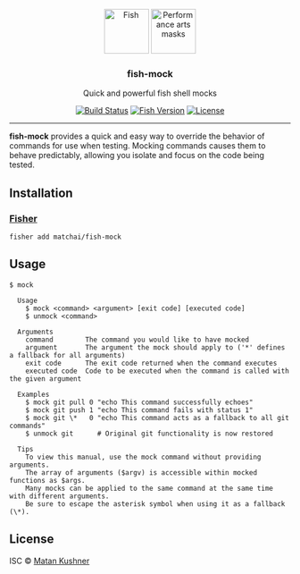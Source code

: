 <p align="center">
  <img alt="Fish" src="https://user-images.githubusercontent.com/4658208/51090739-9ec35480-174e-11e9-8a64-4b375107bb38.png" width=80px>
  <img alt="Performance arts masks" src="https://user-images.githubusercontent.com/4658208/51090736-90753880-174e-11e9-82ba-36a703822c8e.png" width=80px>
  <h3 align="center">fish-mock</h3>
  <p align="center">Quick and powerful fish shell mocks</p>
  <p align="center">
    <a href="https://travis-ci.org/matchai/fish-mock"><img src="https://badgen.net/travis/matchai/fish-mock" alt="Build Status"></a>
    <a href="https://fishshell.com/"><img src="https://badgen.net/badge/fish/v3.0.0" alt="Fish Version"></a>
    <a href="https://github.com/matchai/fish-mock/blob/master/LICENSE"><img src="https://badgen.net/github/license/matchai/fish-mock" alt="License"></a>
  </p>
</p>

---

**fish-mock** provides a quick and easy way to override the behavior of commands for use when testing. Mocking commands causes them to behave predictably, allowing you isolate and focus on the code being tested.

## Installation

### [Fisher](https://github.com/jorgebucaran/fisher)

```fish
fisher add matchai/fish-mock
```

## Usage

```
$ mock

  Usage
    $ mock <command> <argument> [exit code] [executed code]
    $ unmock <command>

  Arguments
    command        The command you would like to have mocked
    argument       The argument the mock should apply to ('*' defines a fallback for all arguments)
    exit code      The exit code returned when the command executes
    executed code  Code to be executed when the command is called with the given argument

  Examples
    $ mock git pull 0 "echo This command successfully echoes"
    $ mock git push 1 "echo This command fails with status 1"
    $ mock git \*   0 "echo This command acts as a fallback to all git commands"
    $ unmock git      # Original git functionality is now restored

  Tips
    To view this manual, use the mock command without providing arguments.
    The array of arguments ($argv) is accessible within mocked functions as $args.
    Many mocks can be applied to the same command at the same time with different arguments.
    Be sure to escape the asterisk symbol when using it as a fallback (\*).
```

## License

ISC © [Matan Kushner](https://matchai.me/)
